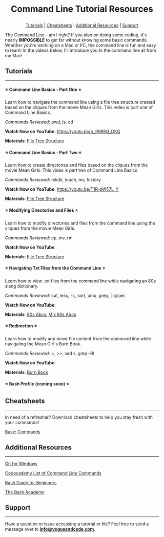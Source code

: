 # <p align="center">Command Line Tutorial Resources</p>
<p align="center">
  <a href="https://github.com/aprilspeight/commandlinetutorials/new/master?readme=1#tutorials">Tutorials</a> | 
  <a href="https://github.com/aprilspeight/commandlinetutorials/new/master?readme=1#cheatsheets">Cheatsheets</a> | 
  <a href="https://github.com/aprilspeight/commandlinetutorials/new/master?readme=1#additional-resources">Additional Resources</a> | 
  <a href="https://github.com/aprilspeight/commandlinetutorials/new/master?readme=1#support">Support</a>
</p>

The Command Line - am I right? If you plan on doing some coding, it's nearly <b>IMPOSSIBLE</b> to get far without knowing some basic commands. Whether you're working on a Mac or PC, the command line is fun and easy to learn! In the videos below, I'll introduce you to the command line all
from my Mac!

## Tutorials
***
#### :star: Command Line Basics - Part One :star:

Learn how to navigate the command line using a file tree structure created based on the cliques from the movie Mean Girls. This video is part one of Command Line Basics.

_Commands Reviewed_: pwd, ls, cd

**Watch Now on YouTube**: https://youtu.be/b_R988Q_DKQ

**Materials**: [File Tree Structure](http://)


#### :star: Command Line Basics - Part Two :star:

Learn how to create directories and files based on the cliques from the movie Mean Girls. This video is part two of Command Line Basics.

_Commands Reviewed_: mkdir, touch, mv, history

**Watch Now on YouTube**: https://youtu.be/T1R-pW57L_Y

**Materials**: [File Tree Structure](http://)

#### :star: Modifying Directories and Files :star:

Learn how to modify directories and files from the command line using the cliques from the movie Mean Girls.

_Commands Reviewed_: cp, mv, rm

**Watch Now on YouTube**:

**Materials**: [File Tree Structure](http://)

#### :star: Navigating Txt Files from the Command Line :star:

Learn how to view .txt files from the command line while navigating an 80s slang dictionary.

_Commands Reviewed_: cat, less, -c, sort, uniq, grep, | (pipe)

**Watch Now on YouTube**:

**Materials**: [80s Abcs](http://), [Mix 80s Abcs](http://)

#### :star: Redirection :star:

Learn how to modify and move file content from the command line while navigating the Mean Girl's Burn Book.

_Commands Reviewed_: >, >>, sed s, grep -RI

**Watch Now on YouTube**:

**Materials**: [Burn Book](http://)

#### :star: Bash Profile (coming soon) :star:

## Cheatsheets
***
In need of a refresher? Download cheatsheets to help you stay fresh with your commands!

[Basic Commands](http://)

## Additional Resources
***

[Git for Windows](https://gitforwindows.org/) 

[Codecademy List of Command Line Commands](https://www.codecademy.com/articles/command-line-commands)

[Bash Guide for Beginners](https://www.tldp.org/LDP/Bash-Beginners-Guide/html/)

[The Bash Academy](https://www.bash.academy/)

## Support
***
Have a question or issue accessing a tutorial or file? Feel free to send a message over to **info@vogueandcode.com**.
